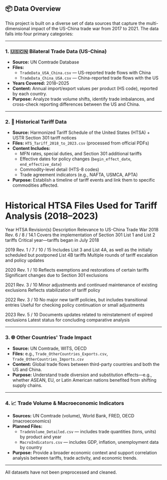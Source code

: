 ## 📦 Data Overview

This project is built on a diverse set of data sources that capture the multi-dimensional impact of the US-China trade war from 2017 to 2021. The data falls into four primary categories:

---

### 1. 🇺🇸🇨🇳 Bilateral Trade Data (US-China)
- **Source:** UN Comtrade Database
- **Files:**  
  - `TradeData_USA_China.csv` — US-reported trade flows with China  
  - `TradeData_China_USA.csv` — China-reported trade flows with the US
- **Years Covered:** 2018–2025
- **Content:** Annual import/export values per product (HS code), reported by each country.
- **Purpose:** Analyze trade volume shifts, identify trade imbalances, and cross-check reporting differences between the US and China.

---

### 2. 📜 Historical Tariff Data
- **Source:** Harmonized Tariff Schedule of the United States (HTSA) + USTR Section 301 tariff notices
- **Files:** `HTS_Tariff_2018_to_2023.csv` (processed from official PDFs)
- **Content Includes:**
  - MFN rates, special duties, and Section 301 additional tariffs
  - Effective dates for policy changes (`begin_effect_date`, `end_effective_date`)
  - Commodity-level detail (HTS-8 codes)
  - Trade agreement indicators (e.g., NAFTA, USMCA, APTA)
- **Purpose:** Establish a timeline of tariff events and link them to specific commodities affected.
# Historical HTSA Files Used for Tariff Analysis (2018–2023)
Year HTSA Revision(s) Description Relevance to US-China Trade War
2018 Rev. 6 / 8 / 14.1 Covers the implementation of Section 301 List 1 and List 2 tariffs Critical year—tariffs began in July 2018

2019 Rev. 1 / 7 / 10 / 15 Includes List 3 and List 4A, as well as the initially scheduled but postponed List 4B tariffs Multiple rounds of tariff escalation and policy updates

2020 Rev. 1 / 10 Reflects exemptions and restorations of certain tariffs Significant changes due to Section 301 exclusions

2021 Rev. 3 / 10 Minor adjustments and continued maintenance of existing exclusions Reflects stabilization of tariff policy

2022 Rev. 3 / 10 No major new tariff policies, but includes transitional entries Useful for checking policy continuation or small adjustments

2023 Rev. 5 / 10 Documents updates related to reinstatement of expired exclusions Latest status for concluding comparative analysis

---

### 3. 🌐 Other Countries' Trade Impact
- **Source:** UN Comtrade, WITS, OECD
- **Files:** e.g., `Trade_OtherCountries_Exports.csv`, `Trade_OtherCountries_Imports.csv`
- **Content:** Global trade flows between third-party countries and both the US and China.
- **Purpose:** Understand trade diversion and substitution effects—e.g., whether ASEAN, EU, or Latin American nations benefited from shifting supply chains.

---

### 4. 📈 Trade Volume & Macroeconomic Indicators
- **Sources:** UN Comtrade (volume), World Bank, FRED, OECD (macroeconomics)
- **Planned Files:**
  - `TradeVolume_Detailed.csv` — includes trade quantities (tons, units) by product and year
  - `MacroIndicators.csv` — includes GDP, inflation, unemployment data by country
- **Purpose:** Provide a broader economic context and support correlation analysis between tariffs, trade activity, and economic trends.

---

All datasets have not been preprocessed and cleaned.


